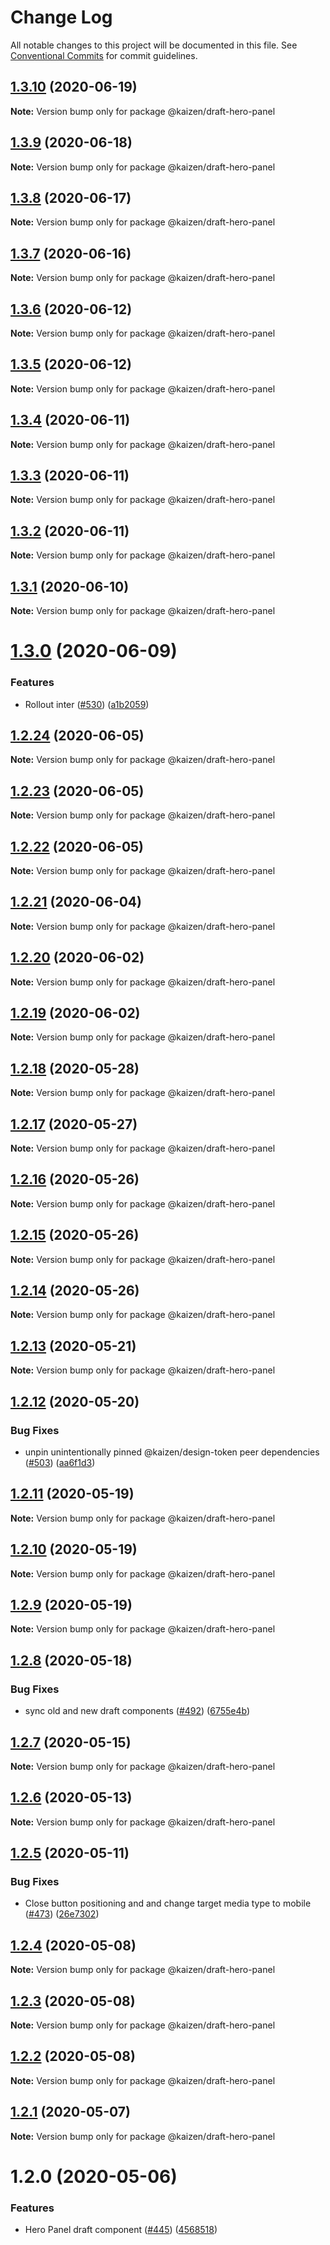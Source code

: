# Change Log

All notable changes to this project will be documented in this file.
See [Conventional Commits](https://conventionalcommits.org) for commit guidelines.

## [1.3.10](https://github.com/cultureamp/kaizen-design-system/compare/@kaizen/draft-hero-panel@1.3.9...@kaizen/draft-hero-panel@1.3.10) (2020-06-19)

**Note:** Version bump only for package @kaizen/draft-hero-panel





## [1.3.9](https://github.com/cultureamp/kaizen-design-system/compare/@kaizen/draft-hero-panel@1.3.8...@kaizen/draft-hero-panel@1.3.9) (2020-06-18)

**Note:** Version bump only for package @kaizen/draft-hero-panel





## [1.3.8](https://github.com/cultureamp/kaizen-design-system/compare/@kaizen/draft-hero-panel@1.3.7...@kaizen/draft-hero-panel@1.3.8) (2020-06-17)

**Note:** Version bump only for package @kaizen/draft-hero-panel





## [1.3.7](https://github.com/cultureamp/kaizen-design-system/compare/@kaizen/draft-hero-panel@1.3.6...@kaizen/draft-hero-panel@1.3.7) (2020-06-16)

**Note:** Version bump only for package @kaizen/draft-hero-panel





## [1.3.6](https://github.com/cultureamp/kaizen-design-system/compare/@kaizen/draft-hero-panel@1.3.5...@kaizen/draft-hero-panel@1.3.6) (2020-06-12)

**Note:** Version bump only for package @kaizen/draft-hero-panel





## [1.3.5](https://github.com/cultureamp/kaizen-design-system/compare/@kaizen/draft-hero-panel@1.3.4...@kaizen/draft-hero-panel@1.3.5) (2020-06-12)

**Note:** Version bump only for package @kaizen/draft-hero-panel





## [1.3.4](https://github.com/cultureamp/kaizen-design-system/compare/@kaizen/draft-hero-panel@1.3.3...@kaizen/draft-hero-panel@1.3.4) (2020-06-11)

**Note:** Version bump only for package @kaizen/draft-hero-panel





## [1.3.3](https://github.com/cultureamp/kaizen-design-system/compare/@kaizen/draft-hero-panel@1.3.2...@kaizen/draft-hero-panel@1.3.3) (2020-06-11)

**Note:** Version bump only for package @kaizen/draft-hero-panel





## [1.3.2](https://github.com/cultureamp/kaizen-design-system/compare/@kaizen/draft-hero-panel@1.3.1...@kaizen/draft-hero-panel@1.3.2) (2020-06-11)

**Note:** Version bump only for package @kaizen/draft-hero-panel





## [1.3.1](https://github.com/cultureamp/kaizen-design-system/compare/@kaizen/draft-hero-panel@1.3.0...@kaizen/draft-hero-panel@1.3.1) (2020-06-10)

**Note:** Version bump only for package @kaizen/draft-hero-panel





# [1.3.0](https://github.com/cultureamp/kaizen-design-system/compare/@kaizen/draft-hero-panel@1.2.24...@kaizen/draft-hero-panel@1.3.0) (2020-06-09)


### Features

* Rollout inter ([#530](https://github.com/cultureamp/kaizen-design-system/issues/530)) ([a1b2059](https://github.com/cultureamp/kaizen-design-system/commit/a1b2059980ea753036caa5cb15ba6b1235d52ba4))





## [1.2.24](https://github.com/cultureamp/kaizen-design-system/compare/@kaizen/draft-hero-panel@1.2.23...@kaizen/draft-hero-panel@1.2.24) (2020-06-05)

**Note:** Version bump only for package @kaizen/draft-hero-panel





## [1.2.23](https://github.com/cultureamp/kaizen-design-system/compare/@kaizen/draft-hero-panel@1.2.22...@kaizen/draft-hero-panel@1.2.23) (2020-06-05)

**Note:** Version bump only for package @kaizen/draft-hero-panel





## [1.2.22](https://github.com/cultureamp/kaizen-design-system/compare/@kaizen/draft-hero-panel@1.2.21...@kaizen/draft-hero-panel@1.2.22) (2020-06-05)

**Note:** Version bump only for package @kaizen/draft-hero-panel





## [1.2.21](https://github.com/cultureamp/kaizen-design-system/compare/@kaizen/draft-hero-panel@1.2.20...@kaizen/draft-hero-panel@1.2.21) (2020-06-04)

**Note:** Version bump only for package @kaizen/draft-hero-panel





## [1.2.20](https://github.com/cultureamp/kaizen-design-system/compare/@kaizen/draft-hero-panel@1.2.19...@kaizen/draft-hero-panel@1.2.20) (2020-06-02)

**Note:** Version bump only for package @kaizen/draft-hero-panel





## [1.2.19](https://github.com/cultureamp/kaizen-design-system/compare/@kaizen/draft-hero-panel@1.2.18...@kaizen/draft-hero-panel@1.2.19) (2020-06-02)

**Note:** Version bump only for package @kaizen/draft-hero-panel





## [1.2.18](https://github.com/cultureamp/kaizen-design-system/compare/@kaizen/draft-hero-panel@1.2.17...@kaizen/draft-hero-panel@1.2.18) (2020-05-28)

**Note:** Version bump only for package @kaizen/draft-hero-panel





## [1.2.17](https://github.com/cultureamp/kaizen-design-system/compare/@kaizen/draft-hero-panel@1.2.16...@kaizen/draft-hero-panel@1.2.17) (2020-05-27)

**Note:** Version bump only for package @kaizen/draft-hero-panel





## [1.2.16](https://github.com/cultureamp/kaizen-design-system/compare/@kaizen/draft-hero-panel@1.2.15...@kaizen/draft-hero-panel@1.2.16) (2020-05-26)

**Note:** Version bump only for package @kaizen/draft-hero-panel





## [1.2.15](https://github.com/cultureamp/kaizen-design-system/compare/@kaizen/draft-hero-panel@1.2.14...@kaizen/draft-hero-panel@1.2.15) (2020-05-26)

**Note:** Version bump only for package @kaizen/draft-hero-panel





## [1.2.14](https://github.com/cultureamp/kaizen-design-system/compare/@kaizen/draft-hero-panel@1.2.13...@kaizen/draft-hero-panel@1.2.14) (2020-05-26)

**Note:** Version bump only for package @kaizen/draft-hero-panel





## [1.2.13](https://github.com/cultureamp/kaizen-design-system/compare/@kaizen/draft-hero-panel@1.2.12...@kaizen/draft-hero-panel@1.2.13) (2020-05-21)

**Note:** Version bump only for package @kaizen/draft-hero-panel





## [1.2.12](https://github.com/cultureamp/kaizen-design-system/compare/@kaizen/draft-hero-panel@1.2.11...@kaizen/draft-hero-panel@1.2.12) (2020-05-20)


### Bug Fixes

* unpin unintentionally pinned @kaizen/design-token peer dependencies ([#503](https://github.com/cultureamp/kaizen-design-system/issues/503)) ([aa6f1d3](https://github.com/cultureamp/kaizen-design-system/commit/aa6f1d3a63cd7f2e3dac9cd631aa7a9e88b153ac))





## [1.2.11](https://github.com/cultureamp/kaizen-design-system/compare/@kaizen/draft-hero-panel@1.2.10...@kaizen/draft-hero-panel@1.2.11) (2020-05-19)

**Note:** Version bump only for package @kaizen/draft-hero-panel





## [1.2.10](https://github.com/cultureamp/kaizen-design-system/compare/@kaizen/draft-hero-panel@1.2.9...@kaizen/draft-hero-panel@1.2.10) (2020-05-19)

**Note:** Version bump only for package @kaizen/draft-hero-panel





## [1.2.9](https://github.com/cultureamp/kaizen-design-system/compare/@kaizen/draft-hero-panel@1.2.8...@kaizen/draft-hero-panel@1.2.9) (2020-05-19)

**Note:** Version bump only for package @kaizen/draft-hero-panel





## [1.2.8](https://github.com/cultureamp/kaizen-design-system/compare/@kaizen/draft-hero-panel@1.2.7...@kaizen/draft-hero-panel@1.2.8) (2020-05-18)


### Bug Fixes

* sync old and new draft components ([#492](https://github.com/cultureamp/kaizen-design-system/issues/492)) ([6755e4b](https://github.com/cultureamp/kaizen-design-system/commit/6755e4beedf5d3953c5a50e152cfd181389d9be0))





## [1.2.7](https://github.com/cultureamp/kaizen-design-system/compare/@kaizen/draft-hero-panel@1.2.6...@kaizen/draft-hero-panel@1.2.7) (2020-05-15)

**Note:** Version bump only for package @kaizen/draft-hero-panel





## [1.2.6](https://github.com/cultureamp/kaizen-design-system/compare/@kaizen/draft-hero-panel@1.2.5...@kaizen/draft-hero-panel@1.2.6) (2020-05-13)

**Note:** Version bump only for package @kaizen/draft-hero-panel





## [1.2.5](https://github.com/cultureamp/kaizen-design-system/compare/@kaizen/draft-hero-panel@1.2.4...@kaizen/draft-hero-panel@1.2.5) (2020-05-11)


### Bug Fixes

* Close button positioning and and change target media type to mobile ([#473](https://github.com/cultureamp/kaizen-design-system/issues/473)) ([26e7302](https://github.com/cultureamp/kaizen-design-system/commit/26e73029880d09aab365a6b86300f4f9c1c21ca1))





## [1.2.4](https://github.com/cultureamp/kaizen-design-system/compare/@kaizen/draft-hero-panel@1.2.3...@kaizen/draft-hero-panel@1.2.4) (2020-05-08)

**Note:** Version bump only for package @kaizen/draft-hero-panel





## [1.2.3](https://github.com/cultureamp/kaizen-design-system/compare/@kaizen/draft-hero-panel@1.2.2...@kaizen/draft-hero-panel@1.2.3) (2020-05-08)

**Note:** Version bump only for package @kaizen/draft-hero-panel





## [1.2.2](https://github.com/cultureamp/kaizen-design-system/compare/@kaizen/draft-hero-panel@1.2.1...@kaizen/draft-hero-panel@1.2.2) (2020-05-08)

**Note:** Version bump only for package @kaizen/draft-hero-panel





## [1.2.1](https://github.com/cultureamp/kaizen-design-system/compare/@kaizen/draft-hero-panel@1.2.0...@kaizen/draft-hero-panel@1.2.1) (2020-05-07)

**Note:** Version bump only for package @kaizen/draft-hero-panel





# 1.2.0 (2020-05-06)


### Features

* Hero Panel draft component ([#445](https://github.com/cultureamp/kaizen-design-system/issues/445)) ([4568518](https://github.com/cultureamp/kaizen-design-system/commit/4568518737456e48d59b59f908c4c4d4f29cd83d))
